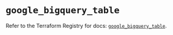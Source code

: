 # `google_bigquery_table`

Refer to the Terraform Registry for docs: [`google_bigquery_table`](https://registry.terraform.io/providers/hashicorp/google/6.47.0/docs/resources/bigquery_table).
